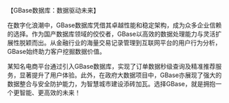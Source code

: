 【GBase数据库：数据驱动未来】

在数字化浪潮中，GBase数据库凭借其卓越性能和稳定架构，成为众多企业信赖的选择。作为国产数据库领域的佼佼者，GBase以高效的数据处理能力与灵活扩展性脱颖而出。从金融行业的海量交易记录管理到互联网平台的用户行为分析，GBase始终助力客户挖掘数据价值。

某知名电商平台通过引入GBase数据库，实现了订单数据秒级查询及精准推荐服务，显著提升了用户体验。此外，在政府大数据项目中，GBase亦展现了强大的数据整合与安全防护能力，为智慧城市建设添砖加瓦。选择GBase，就是拥抱一个更智能、更高效的未来！